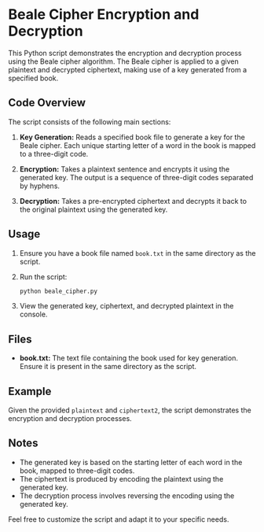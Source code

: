 # Beale Cipher Encryption and Decryption

This Python script demonstrates the encryption and decryption process using the Beale cipher algorithm. The Beale cipher is applied to a given plaintext and decrypted ciphertext, making use of a key generated from a specified book.

## Code Overview

The script consists of the following main sections:

1. **Key Generation:** Reads a specified book file to generate a key for the Beale cipher. Each unique starting letter of a word in the book is mapped to a three-digit code.

2. **Encryption:** Takes a plaintext sentence and encrypts it using the generated key. The output is a sequence of three-digit codes separated by hyphens.

3. **Decryption:** Takes a pre-encrypted ciphertext and decrypts it back to the original plaintext using the generated key.

## Usage

1. Ensure you have a book file named `book.txt` in the same directory as the script.

2. Run the script:

    ```bash
    python beale_cipher.py
    ```

3. View the generated key, ciphertext, and decrypted plaintext in the console.

## Files

- **book.txt:** The text file containing the book used for key generation. Ensure it is present in the same directory as the script.

## Example

Given the provided `plaintext` and `ciphertext2`, the script demonstrates the encryption and decryption processes.

## Notes

- The generated key is based on the starting letter of each word in the book, mapped to three-digit codes.
- The ciphertext is produced by encoding the plaintext using the generated key.
- The decryption process involves reversing the encoding using the generated key.

Feel free to customize the script and adapt it to your specific needs.


